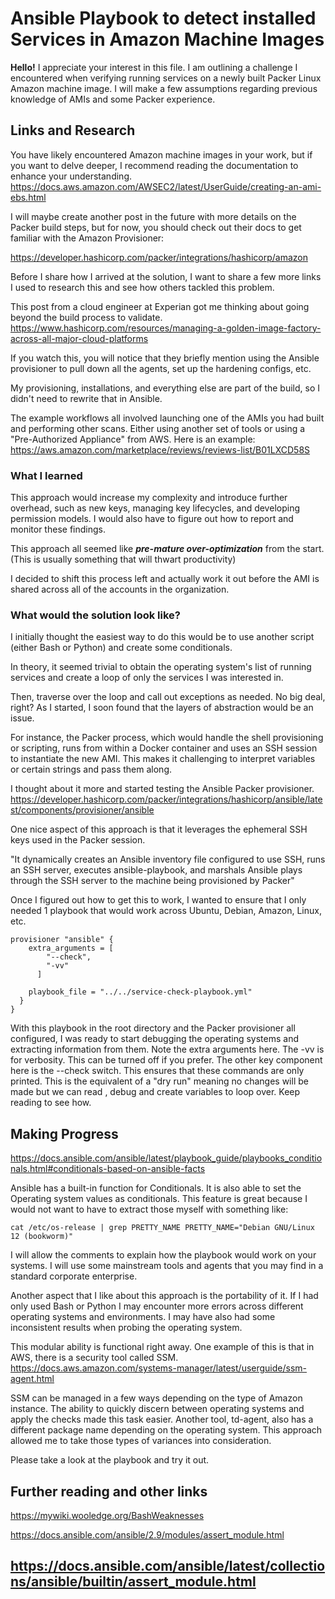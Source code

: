 # Ansible Playbook to detect installed Services in Amazon Machine Images 

**Hello!** I appreciate your interest in this file.
I am outlining a challenge I encountered when verifying running services on a newly built Packer Linux Amazon machine image. I will make a few assumptions regarding previous knowledge of AMIs and some Packer experience. 

## Links and Research

You have likely encountered Amazon machine images in your work, but if you want to delve deeper, I recommend reading the documentation to enhance your understanding. 
https://docs.aws.amazon.com/AWSEC2/latest/UserGuide/creating-an-ami-ebs.html

I will maybe create another post in the future with more details on the Packer build steps, but for now, you should check out their docs to get familiar with the Amazon Provisioner:

https://developer.hashicorp.com/packer/integrations/hashicorp/amazon

Before I share how I arrived at the solution, I want to share a few more links I used to research this and see how others tackled this problem.

This post from a cloud engineer at Experian got me thinking about going beyond the build process to validate. 
https://www.hashicorp.com/resources/managing-a-golden-image-factory-across-all-major-cloud-platforms

If you watch this, you will notice that they briefly mention using the Ansible provisioner to pull down all the agents, set up the hardening configs, etc.

My provisioning, installations, and everything else are part of the build, so I didn't need to rewrite that in Ansible. 

The example workflows all involved launching one of the AMIs you had built and performing other scans. Either using another set of tools or using a "Pre-Authorized Appliance" from AWS. Here is an example: https://aws.amazon.com/marketplace/reviews/reviews-list/B01LXCD58S


### What I learned
This approach would increase my complexity and introduce further overhead, such as new keys, managing key lifecycles, and developing permission models. I would also have to figure out how to report and monitor these findings. 

This approach all seemed like ***pre-mature over-optimization*** from the start. (This is usually something that will thwart productivity) 

I decided to shift this process left and actually work it out before the AMI is shared across all of the accounts in the organization.

### What would the solution look like?
I initially thought the easiest way to do this would be to use another script (either Bash or Python) and create some conditionals.

In theory, it seemed trivial to obtain the operating system's list of running services and create a loop of only the services I was interested in.

Then, traverse over the loop and call out exceptions as needed. No big deal, right? As I started, I soon found that the layers of abstraction would be an issue. 

For instance, the Packer process, which would handle the shell provisioning or scripting, runs from within a Docker container and uses an SSH session to instantiate the new AMI. This makes it challenging to interpret variables or certain strings and pass them along. 

I thought about it more and started testing the Ansible Packer provisioner. https://developer.hashicorp.com/packer/integrations/hashicorp/ansible/latest/components/provisioner/ansible

One nice aspect of this approach is that it leverages the ephemeral SSH keys used in the Packer session.

"It dynamically creates an Ansible inventory file configured to use SSH, runs an SSH server, executes ansible-playbook, and marshals Ansible plays through the SSH server to the machine being provisioned by Packer"

Once I figured out how to get this to work, I wanted to ensure that I only needed 1 playbook that would work across Ubuntu, Debian, Amazon, Linux, etc. 


```
provisioner "ansible" {
    extra_arguments = [
        "--check",
        "-vv"
      ]

    playbook_file = "../../service-check-playbook.yml"
  }
}
```
With this playbook in the root directory and the Packer provisioner all configured, I was ready to start debugging the operating systems and extracting information from them. Note the extra arguments here. The -vv is for verbosity. This can be turned off if you prefer. The other key component here is the --check switch. This ensures that these commands are only printed. This is the equivalent of a "dry run" meaning no changes will be made but we can read , debug and create variables to loop over. Keep reading to see how.

## Making Progress

https://docs.ansible.com/ansible/latest/playbook_guide/playbooks_conditionals.html#conditionals-based-on-ansible-facts

Ansible has a built-in function for Conditionals. It is also able to set the Operating system values as conditionals. This feature is great because I would not want to have to extract those myself with something like:

`cat /etc/os-release | grep PRETTY_NAME
PRETTY_NAME="Debian GNU/Linux 12 (bookworm)"`

I will allow the comments to explain how the playbook would work on your systems. I will use some mainstream tools and agents that you may find in a standard corporate enterprise.

Another aspect that I like about this approach is the portability of it. If I had only used Bash or Python I may encounter more errors across different operating systems and environments. I may have also had some inconsistent results when probing the operating system.

This modular ability is functional right away. One example of this is that in AWS, there is a security tool called SSM. https://docs.aws.amazon.com/systems-manager/latest/userguide/ssm-agent.html

SSM can be managed in a few ways depending on the type of Amazon instance. The ability to quickly discern between operating systems and apply the checks made this task easier. Another tool, td-agent, also has a different package name depending on the operating system. This approach allowed me to take those types of variances into consideration.



Please take a look at the playbook and try it out.

## Further reading and other links

https://mywiki.wooledge.org/BashWeaknesses

https://docs.ansible.com/ansible/2.9/modules/assert_module.html

https://docs.ansible.com/ansible/latest/collections/ansible/builtin/assert_module.html
---

